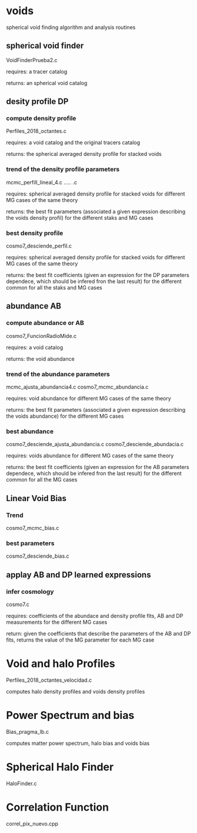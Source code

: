 # voids
spherical void finding algorithm and analysis routines


## spherical void finder
VoidFinderPrueba2.c

requires: a tracer catalog

returns: an spherical void catalog






## desity profile DP

### compute density profile
Perfiles_2018_octantes.c

requires: a void catalog and the original tracers catalog

returns: the spherical averaged density profile for stacked voids


### trend of the density profile parameters
mcmc_perfill_lineal_4.c ..... .c

requires: spherical averaged density profile for stacked voids for different MG cases of the same theory

returns: the best fit parameters (associated a given expression describing the voids density profil) for the different staks and MG cases

### best density profile
cosmo7_desciende_perfil.c


requires: spherical averaged density profile for stacked voids for different MG cases of the same theory

returns: the best fit coefficients (given an expression for the DP parameters dependece, which should be infered fron the last result) for the different common for all the staks and MG cases






## abundance AB

### compute abundance or AB
cosmo7_FuncionRadioMide.c


requires: a void catalog

returns: the void abundance


### trend of the abundance parameters
mcmc_ajusta_abundancia4.c
cosmo7_mcmc_abundancia.c

requires: void abundance for different MG cases of the same theory

returns: the best fit parameters (associated a given expression describing the voids abundance) for the different MG cases

### best abundance
cosmo7_desciende_ajusta_abundancia.c
cosmo7_desciende_abundacia.c

requires: voids abundance for different MG cases of the same theory

returns: the best fit coefficients (given an expression for the AB parameters dependece, which should be infered fron the last result) for the different common for all the MG cases




## Linear Void Bias

### Trend
cosmo7_mcmc_bias.c

### best parameters
cosmo7_desciende_bias.c






## applay AB and DP learned expressions

### infer cosmology
cosmo7.c

requires: coefficients of the abundace and density profile fits, AB and DP measurements for the different MG cases

return: given the coefficients that describe the parameters of the AB and DP fits, returns the value of the MG parameter for each MG case









# Void and halo Profiles
Perfiles_2018_octantes_velocidad.c

computes halo density profiles and voids density profiles


# Power Spectrum and bias
Bias_pragma_lb.c

computes matter power spectrum, halo bias and voids bias


# Spherical Halo Finder
HaloFinder.c


# Correlation Function
correl_pix_nuevo.cpp
